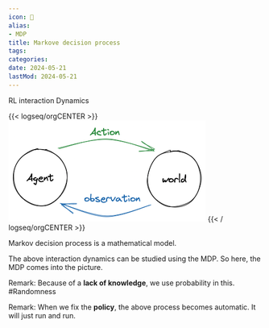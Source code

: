 ```yaml
---
icon: 🐾
alias:
- MDP
title: Markove decision process
tags:
categories:
date: 2024-05-21
lastMod: 2024-05-21
---
```

RL interaction Dynamics

{{< logseq/orgCENTER >}}![image.png](/assets/image_1679864939461_0.png)
{{< / logseq/orgCENTER >}}

Markov decision process is a mathematical model.

The above interaction dynamics can be studied using the MDP. So here, the MDP comes into the picture.



Remark: Because of a **lack of knowledge**, we use probability in this. #Randomness

Remark: When we fix the **policy**, the above process becomes automatic. It will just run and run.
